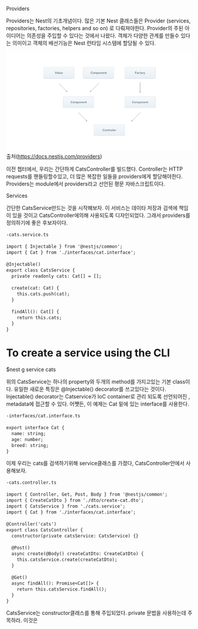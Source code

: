 Providers

Providers는 Nest의 기초개념이다. 많은 기본 Nest 클래스들은 Provider (services, repositories, factories, helpers and so on) 로 다뤄져야한다. Provider의 주된 아이디어는 의존성을 주입할 수 있다는 것에서 나왔다. 객체가 다양한 관계를 만들수 있다는 의미이고 객체의 배선기능은 Nest 런타임 시스템에 할당될 수 있다.

![test](../../img/Components_1.png)
출처(https://docs.nestjs.com/providers)

이전 쳅터에서, 우리는 간단하게 CatsController를 빌드했다. Controller는 HTTP requests를 핸들링할수있고, 더 많은 복잡한 일들을 providers에게 할당해야한다.
Providers는 module에서 providers라고 선언된 평문 자바스크립트이다.


Services

간단한 CatsService만드는 것을 시작해보자. 이 서비스는 데이타 저장과 검색에 책임이 있을 것이고 CatsController에의해 사용되도록 디자인되었다.
그래서 providers를 정의하기에 좋은 후보자이다.


```
-cats.service.ts

import { Injectable } from '@nestjs/common';
import { Cat } from './interfaces/cat.interface';

@Injectable()
export class CatsService {
  private readonly cats: Cat[] = [];

  create(cat: Cat) {
    this.cats.push(cat);
  }

  findAll(): Cat[] {
    return this.cats;
  }
}
```
# To create a service using the CLI
$nest g service cats

위의 CatsService는 하나의 property와 두개의 method를 가지고있는 기본 class이다.
유일한 새로운 특징은 @Injectable() decorator를 쓰고있다는 것이다.
Injectable() decorator는 Catservice가 IoC container로 관리 되도록 선언되어진 , metadata에 접근할 수 있다. 어쩃든, 이 예제는 Cat 밑에 있는 interface를 사용한다.

```
-interfaces/cat.interface.ts

export interface Cat {
  name: string;
  age: number;
  breed: string;
}
```
이제 우리는 cats를 검색하기위해 service클래스를 가졌다, CatsController안에서 사용해보자.

```
-cats.controller.ts

import { Controller, Get, Post, Body } from '@nestjs/common';
import { CreateCatDto } from './dto/create-cat.dto';
import { CatsService } from './cats.service';
import { Cat } from './interfaces/cat.interface';

@Controller('cats')
export class CatsController {
  constructor(private catsService: CatsService) {}

  @Post()
  async create(@Body() createCatDto: CreateCatDto) {
    this.catsService.create(createCatDto);
  }

  @Get()
  async findAll(): Promise<Cat[]> {
    return this.catsService.findAll();
  }
}
```
CatsService는 constructor클래스를 통해 주입되었다. private 문법을 사용하는데 주목하라. 이것은 
